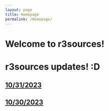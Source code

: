 ```yaml
---
layout: page
title: Homepage
permalink: /Homepage/
---
```

# Welcome to r3sources!

# r3sources updates! :D
## [10/31/2023](,,/docs/_posts/2023-10-31-the-2nd-day.md)
## [10/30/2023](../docs/_posts/2023-10-30-the-beginnings.md)
